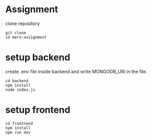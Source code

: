 # Assignment
clone repository

```
git clone
cd mern-assignment
```

# setup backend
create .env file inside backend and write MONGODB_URI in the file.
```
cd backend
npm install
node index.js
```

# setup frontend

```
cd frontnend
npm install
npm run dev
```
